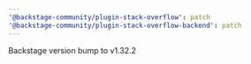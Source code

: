 ```yaml
---
'@backstage-community/plugin-stack-overflow': patch
'@backstage-community/plugin-stack-overflow-backend': patch
---
```


Backstage version bump to v1.32.2
